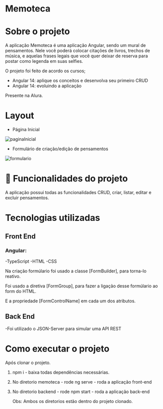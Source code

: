 # Memoteca

# Sobre o projeto 
A aplicação Memoteca é uma aplicação Angular, sendo um mural de pensamentos. Nele você poderá colocar citações de livros, trechos de música, e aquelas frases legais que você quer deixar de reserva para postar como legenda em suas selfies.

O projeto foi feito de acordo os cursos;

- Angular 14: aplique os conceitos e desenvolva seu primeiro CRUD
- Angular 14: evoluindo a aplicação
  
 Presente na Alura.

# Layout

- Página Inicial
  
![paginaInicial](https://github.com/luc05/Memoteca/assets/27972551/712175d8-8ecc-44ff-92a5-243169bdf344)

- Formulário de criação/edição de pensamentos
  
![formulario](https://github.com/luc05/Memoteca/assets/27972551/7cc65533-dfc8-43f4-817a-6b0a6acd1096)

# 🔨 Funcionalidades do projeto

A aplicação possui todas as funcionalidades CRUD, criar, listar, editar e excluir pensamentos.

# Tecnologias utilizadas

## Front End

### Angular:
-TypeScript
-HTML
-CSS

Na criação formúlario foi usado a classe [FormBuilder], para torna-lo reativo.

Foi usado a diretiva [FormGroup], para fazer a ligação desse formúlario ao form do HTML.

E a propriedade [FormControlName] em cada um dos atributos.

## Back End
-Foi utilizado o JSON-Server para simular uma API REST

# Como executar o projeto

Após clonar o projeto.
1) npm i - baixa todas dependências necessárias.
2) No diretorio memoteca - rode ng serve - roda a aplicação front-end
3) No diretorio backend - rode npm start - roda a aplicação back-end
   
   Obs: Ambos os diretorios estão dentro do projeto clonado.
